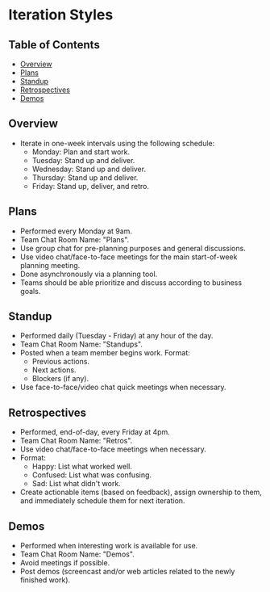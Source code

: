 # Iteration Styles

<!-- Tocer[start]: Auto-generated, don't remove. -->

## Table of Contents

  - [Overview](#overview)
  - [Plans](#plans)
  - [Standup](#standup)
  - [Retrospectives](#retrospectives)
  - [Demos](#demos)

<!-- Tocer[finish]: Auto-generated, don't remove. -->

## Overview

- Iterate in one-week intervals using the following schedule:
  - Monday: Plan and start work.
  - Tuesday: Stand up and deliver.
  - Wednesday: Stand up and deliver.
  - Thursday: Stand up and deliver.
  - Friday: Stand up, deliver, and retro.

## Plans

- Performed every Monday at 9am.
- Team Chat Room Name: "Plans".
- Use group chat for pre-planning purposes and general discussions.
- Use video chat/face-to-face meetings for the main start-of-week planning meeting.
- Done asynchronously via a planning tool.
- Teams should be able prioritize and discuss according to business goals.

## Standup

- Performed daily (Tuesday - Friday) at any hour of the day.
- Team Chat Room Name: "Standups".
- Posted when a team member begins work. Format:
  - Previous actions.
  - Next actions.
  - Blockers (if any).
- Use face-to-face/video chat quick meetings when necessary.

## Retrospectives

- Performed, end-of-day, every Friday at 4pm.
- Team Chat Room Name: "Retros".
- Use video chat/face-to-face meetings when necessary.
- Format:
  - Happy: List what worked well.
  - Confused: List what was confusing.
  - Sad: List what didn't work.
- Create actionable items (based on feedback), assign ownership to them, and immediately schedule
  them for next iteration.

## Demos

- Performed when interesting work is available for use.
- Team Chat Room Name: "Demos".
- Avoid meetings if possible.
- Post demos (screencast and/or web articles related to the newly finished work).
